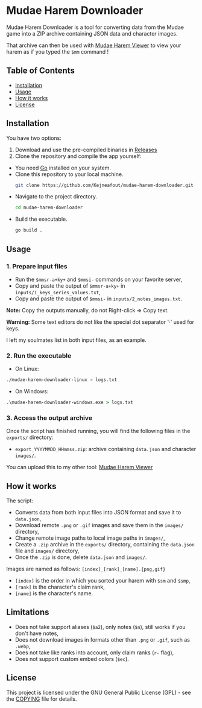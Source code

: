 # Mudae Harem Downloader

Mudae Harem Downloader is a tool for converting data from the Mudae game into a ZIP archive containing JSON data and character images.

That archive can then be used with [Mudae Harem Viewer](https://github.com/Kejneafout/mudae-harem-viewer) to view your harem as if you typed the `$mm` command !

## Table of Contents

- [Installation](#installation)
- [Usage](#usage)
- [How it works](#how-it-works)
- [License](#license)

## Installation

You have two options:
1. Download and use the pre-compiled binaries in [Releases](https://github.com/Kejneafout/mudae-harem-downloader/releases/tag/v1.0.0)
2. Clone the repository and compile the app yourself:

- You need [Go](https://golang.org/doc/install) installed on your system.
- Clone this repository to your local machine.
   ```bash
   git clone https://github.com/Kejneafout/mudae-harem-downloader.git
   ```
- Navigate to the project directory.
   ```bash
   cd mudae-harem-downloader
   ```
- Build the executable.
   ```bash
   go build .
   ```

## Usage

### 1. Prepare input files

- Run the `$mmsr-a+ky+` and `$mmsi-` commands on your favorite server,
- Copy and paste the output of `$mmsr-a+ky+` in `inputs/1_keys_series_values.txt`,
- Copy and paste the output of `$mmsi-` in `inputs/2_notes_images.txt`.

**Note:** Copy the outputs manually, do not Right-click => Copy text.

**Warning:** Some text editors do not like the special dot separator '·' used for keys.

I left my soulmates list in both input files, as an example.

### 2. Run the executable

- On Linux:
```bash
./mudae-harem-downloader-linux > logs.txt
```

- On Windows:
```cmd
.\mudae-harem-downloader-windows.exe > logs.txt
```

### 3. Access the output archive

Once the script has finished running, you will find the following files in the `exports/` directory:

- `export_YYYYMMDD_HHmmss.zip`: archive containing `data.json` and character `images/`.

You can upload this to my other tool: [Mudae Harem Viewer](https://github.com/Kejneafout/mudae-harem-viewer)

## How it works

The script:
- Converts data from both input files into JSON format and save it to `data.json`,
- Download remote `.png` or `.gif` images and save them in the `images/` directory,
- Change remote image paths to local image paths in `images/`,
- Create a `.zip` archive in the `exports/` directory, containing the `data.json` file and `images/` directory,
- Once the `.zip` is done, delete `data.json` and `images/`.

Images are named as follows:
`[index]_[rank]_[name].{png,gif}`

- `[index]` is the order in which you sorted your harem with `$sm` and `$smp`,
- `[rank]` is the character's claim rank,
- `[name]` is the character's name.

## Limitations

- Does not take support aliases (`$a2`), only notes (`$n`), still works if you don't have notes,
- Does not download images in formats other than `.png` or `.gif`, such as `.webp`,
- Does not take like ranks into account, only claim ranks (`r-` flag),
- Does not support custom embed colors (`$ec`).

## License

This project is licensed under the GNU General Public License (GPL) - see the [COPYING](COPYING) file for details.
